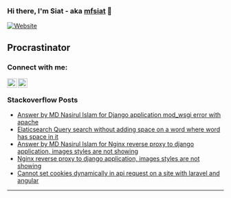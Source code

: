 ### Hi there, I'm Siat - aka [mfsiat][website] 👋

[![Website](https://img.shields.io/website?label=mfsiat.github.io&style=for-the-badge&url=https%3A%2F%2Fcodestackr.com)](https://mfsiat.github.io/)

## Procrastinator

### Connect with me:

[<img align="left" alt="nasirul-islam-4708ab153 | LinkedIn" width="22px" src="https://cdn.jsdelivr.net/npm/simple-icons@v3/icons/linkedin.svg" />][linkedin]
[<img align="left" alt="siatislam | Twitter" width="22px" src="https://cdn.jsdelivr.net/npm/simple-icons@v3/icons/twitter.svg" />][twitter]

<br />

<!-- ### Platform:

![](aws.svg) -->

### Stackoverflow Posts

<!-- BLOG-POST-LIST:START -->
- [Answer by MD Nasirul Islam for Django application mod_wsgi error with apache](https://stackoverflow.com/questions/65104995/django-application-mod-wsgi-error-with-apache/66865248#66865248)
- [Elaticsearch Query search without adding space on a word where word has space in it](https://stackoverflow.com/questions/66780901/elaticsearch-query-search-without-adding-space-on-a-word-where-word-has-space-in)
- [Answer by MD Nasirul Islam for Nginx reverse proxy to django application, images styles are not showing](https://stackoverflow.com/questions/66086258/nginx-reverse-proxy-to-django-application-images-styles-are-not-showing/66719329#66719329)
- [Nginx reverse proxy to django application, images styles are not showing](https://stackoverflow.com/questions/66086258/nginx-reverse-proxy-to-django-application-images-styles-are-not-showing)
- [Cannot set cookies dynamically in api request on a site with laravel and angular](https://stackoverflow.com/questions/65867814/cannot-set-cookies-dynamically-in-api-request-on-a-site-with-laravel-and-angular)
<!-- BLOG-POST-LIST:END -->

---

[website]: https://mfsiat.github.io/
[twitter]: https://twitter.com/siatislam
[linkedin]: https://linkedin.com/in/nasirul-islam-4708ab153
